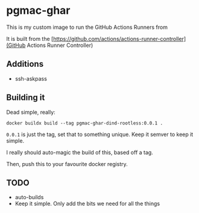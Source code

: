# pgmac-ghar

This is my custom image to run the GitHub Actions Runners from

It is built from the [https://github.com/actions/actions-runner-controller](GitHub Actions Runner Controller)

## Additions

* ssh-askpass

## Building it

Dead simple, really:

```docker buildx build --tag pgmac-ghar-dind-rootless:0.0.1 .```

`0.0.1` is just the tag, set that to something unique. Keep it semver to keep it simple.

I really should auto-magic the build of this, based off a tag.

Then, push this to your favourite docker registry.

## TODO

- auto-builds
- Keep it simple. Only add the bits we need for all the things

